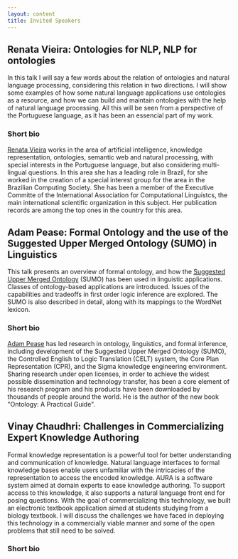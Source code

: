```yaml
---
layout: content
title: Invited Speakers
---
```


## Renata Vieira: Ontologies for NLP, NLP for ontologies

In this talk I will say a few words about the relation of ontologies
and natural language processing, considering this relation in two
directions. I will show some examples of how some natural language
applications use ontologies as a resource, and how we can build and
maintain ontologies with the help of natural language processing. All
this will be seen from a perspective of the Portuguese language, as it
has been an essencial part of my work.

### Short bio

[Renata Vieira](http://www.inf.pucrs.br/~rvieira/) works in the area
of artificial intelligence, knowledge representation, ontologies,
semantic web and natural processing, with special interests in the
Portuguese language, but also considering multi- lingual questions. In
this area she has a leading role in Brazil, for she worked in the
creation of a special interest group for the area in the Brazilian
Computing Society. She has been a member of the Executive Committe of
the International Association for Computational Linguistcs, the main
international scientific organization in this subject. Her publication
records are among the top ones in the country for this area.


## Adam Pease: Formal Ontology and the use of the Suggested Upper Merged Ontology (SUMO) in Linguistics

This talk presents an overview of formal ontology, and how the
[Suggested Upper Merged Ontology](http://www.ontologyportal.org)
(SUMO) has been used in linguistic applications. Classes of
ontology-based applications are introduced. Issues of the capabilities
and tradeoffs in first order logic inference are explored.  The SUMO
is also described in detail, along with its mappings to the WordNet
lexicon.

### Short bio

[Adam Pease](http://www.adampease.org/professional/) has led research
in ontology, linguistics, and formal inference, including development
of the Suggested Upper Merged Ontology (SUMO), the Controlled English
to Logic Translation (CELT) system, the Core Plan Representation
(CPR), and the Sigma knowledge engineering environment. Sharing
research under open licenses, in order to achieve the widest possible
dissemination and technology transfer, has been a core element of his
research program and his products have been downloaded by thousands of
people around the world.  He is the author of the new book "Ontology:
A Practical Guide".


## Vinay Chaudhri: Challenges in Commercializing Expert Knowledge Authoring

Formal knowledge representation is a powerful tool for better
understanding and communication of knowledge.  Natural language
interfaces to formal knowledge bases enable users unfamiliar with the
intricacies of the representation to access the encoded knowledge.
AURA is a software system aimed at domain experts to ease knowledge
authoring. To support access to this knowledge, it also supports a
natural language front end for posing questions. With the goal of
commercializing this technology, we built an electronic textbook
application aimed at students studying from a biology textbook.  I
will discuss the challenges we have faced in deploying this technology
in a commercially viable manner and some of the open problems that
still need to be solved.

### Short bio

